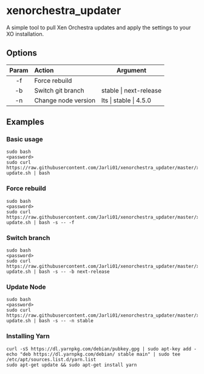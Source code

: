 # xenorchestra_updater

A simple tool to pull Xen Orchestra updates and apply the settings to your XO installation.

## Options

| Param | Action           | Argument  |
|:-----:|:----------------|------|
|  -f   | Force rebuild |
|  -b   | Switch git branch | stable \| next-release    |
|  -n   | Change node version  | lts \| stable \| 4.5.0      |

## Examples

### Basic usage
```
sudo bash
<password>
sudo curl https://raw.githubusercontent.com/Jarli01/xenorchestra_updater/master/xo-update.sh | bash
```

### Force rebuild
```
sudo bash
<password>
sudo curl https://raw.githubusercontent.com/Jarli01/xenorchestra_updater/master/xo-update.sh | bash -s -- -f 
```

### Switch branch
```
sudo bash
<password>
sudo curl https://raw.githubusercontent.com/Jarli01/xenorchestra_updater/master/xo-update.sh | bash -s -- -b next-release
```

### Update Node
```
sudo bash
<password>
sudo curl https://raw.githubusercontent.com/Jarli01/xenorchestra_updater/master/xo-update.sh | bash -s -- -n stable
```
### Installing Yarn
```
curl -sS https://dl.yarnpkg.com/debian/pubkey.gpg | sudo apt-key add - 
echo "deb https://dl.yarnpkg.com/debian/ stable main" | sudo tee /etc/apt/sources.list.d/yarn.list
sudo apt-get update && sudo apt-get install yarn
